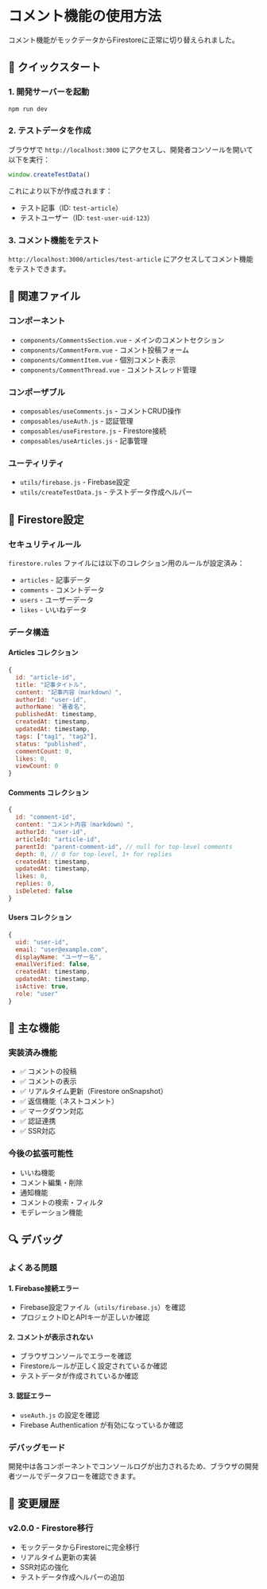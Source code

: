 # コメント機能の使用方法

コメント機能がモックデータからFirestoreに正常に切り替えられました。

## 🚀 クイックスタート

### 1. 開発サーバーを起動

```bash
npm run dev
```

### 2. テストデータを作成

ブラウザで `http://localhost:3000` にアクセスし、開発者コンソールを開いて以下を実行：

```javascript
window.createTestData()
```

これにより以下が作成されます：
- テスト記事（ID: `test-article`）
- テストユーザー（ID: `test-user-uid-123`）

### 3. コメント機能をテスト

`http://localhost:3000/articles/test-article` にアクセスしてコメント機能をテストできます。

## 📂 関連ファイル

### コンポーネント
- `components/CommentsSection.vue` - メインのコメントセクション
- `components/CommentForm.vue` - コメント投稿フォーム
- `components/CommentItem.vue` - 個別コメント表示
- `components/CommentThread.vue` - コメントスレッド管理

### コンポーザブル
- `composables/useComments.js` - コメントCRUD操作
- `composables/useAuth.js` - 認証管理
- `composables/useFirestore.js` - Firestore接続
- `composables/useArticles.js` - 記事管理

### ユーティリティ
- `utils/firebase.js` - Firebase設定
- `utils/createTestData.js` - テストデータ作成ヘルパー

## 🔧 Firestore設定

### セキュリティルール

`firestore.rules` ファイルには以下のコレクション用のルールが設定済み：

- `articles` - 記事データ
- `comments` - コメントデータ
- `users` - ユーザーデータ
- `likes` - いいねデータ

### データ構造

#### Articles コレクション
```javascript
{
  id: "article-id",
  title: "記事タイトル",
  content: "記事内容（markdown）",
  authorId: "user-id",
  authorName: "著者名",
  publishedAt: timestamp,
  createdAt: timestamp,
  updatedAt: timestamp,
  tags: ["tag1", "tag2"],
  status: "published",
  commentCount: 0,
  likes: 0,
  viewCount: 0
}
```

#### Comments コレクション
```javascript
{
  id: "comment-id",
  content: "コメント内容（markdown）",
  authorId: "user-id",
  articleId: "article-id",
  parentId: "parent-comment-id", // null for top-level comments
  depth: 0, // 0 for top-level, 1+ for replies
  createdAt: timestamp,
  updatedAt: timestamp,
  likes: 0,
  replies: 0,
  isDeleted: false
}
```

#### Users コレクション
```javascript
{
  uid: "user-id",
  email: "user@example.com",
  displayName: "ユーザー名",
  emailVerified: false,
  createdAt: timestamp,
  updatedAt: timestamp,
  isActive: true,
  role: "user"
}
```

## 🎯 主な機能

### 実装済み機能
- ✅ コメントの投稿
- ✅ コメントの表示
- ✅ リアルタイム更新（Firestore onSnapshot）
- ✅ 返信機能（ネストコメント）
- ✅ マークダウン対応
- ✅ 認証連携
- ✅ SSR対応

### 今後の拡張可能性
- いいね機能
- コメント編集・削除
- 通知機能
- コメントの検索・フィルタ
- モデレーション機能

## 🔍 デバッグ

### よくある問題

#### 1. Firebase接続エラー
- Firebase設定ファイル（`utils/firebase.js`）を確認
- プロジェクトIDとAPIキーが正しいか確認

#### 2. コメントが表示されない
- ブラウザコンソールでエラーを確認
- Firestoreルールが正しく設定されているか確認
- テストデータが作成されているか確認

#### 3. 認証エラー
- `useAuth.js` の設定を確認
- Firebase Authentication が有効になっているか確認

### デバッグモード

開発中は各コンポーネントでコンソールログが出力されるため、ブラウザの開発者ツールでデータフローを確認できます。

## 📝 変更履歴

### v2.0.0 - Firestore移行
- モックデータからFirestoreに完全移行
- リアルタイム更新の実装
- SSR対応の強化
- テストデータ作成ヘルパーの追加